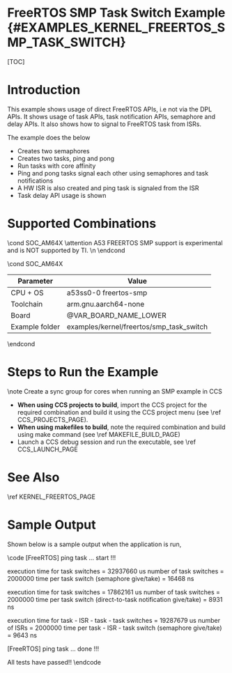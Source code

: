 # FreeRTOS SMP Task Switch Example {#EXAMPLES_KERNEL_FREERTOS_SMP_TASK_SWITCH}

[TOC]

# Introduction

This example shows usage of direct FreeRTOS APIs, i.e not via the DPL APIs.
It shows usage of task APIs, task notification APIs, semaphore and delay APIs.
It also shows how to signal to FreeRTOS task from ISRs.

The example does the below
- Creates two semaphores
- Creates two tasks, ping and pong
- Run tasks with core affinity
- Ping and pong tasks signal each other using semaphores and task notifications
- A HW ISR is also created and ping task is signaled from the ISR
- Task delay API usage is shown

# Supported Combinations

\cond SOC_AM64X
\attention A53 FREERTOS SMP support is experimental and is NOT supported by TI. \n
\endcond

\cond SOC_AM64X

 Parameter      | Value
 ---------------|-----------
 CPU + OS       | a53ss0-0 freertos-smp
 Toolchain      | arm.gnu.aarch64-none
 Board          | @VAR_BOARD_NAME_LOWER
 Example folder | examples/kernel/freertos/smp_task_switch

\endcond

# Steps to Run the Example
\note Create a sync group for cores when running an SMP example in CCS

- **When using CCS projects to build**, import the CCS project for the required combination
  and build it using the CCS project menu (see \ref CCS_PROJECTS_PAGE).
- **When using makefiles to build**, note the required combination and build using
  make command (see \ref MAKEFILE_BUILD_PAGE)
- Launch a CCS debug session and run the executable, see \ref CCS_LAUNCH_PAGE

# See Also

\ref KERNEL_FREERTOS_PAGE

# Sample Output

Shown below is a sample output when the application is run,

\code
[FreeRTOS] ping task ... start !!!

execution time for task switches = 32937660 us
number of task switches = 2000000
time per task switch (semaphore give/take) = 16468 ns

execution time for task switches = 17862161 us
number of task switches = 2000000
time per task switch (direct-to-task notification give/take) = 8931 ns

execution time for task - ISR - task - task switches = 19287679 us
number of ISRs = 2000000
time per task - ISR - task switch (semaphore give/take) = 9643 ns

[FreeRTOS] ping task ... done !!!

All tests have passed!!
\endcode
